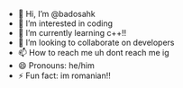 - 👋 Hi, I’m @badosahk
- 👀 I’m interested in coding
- 🌱 I’m currently learning c++!!
- 💞️ I’m looking to collaborate on developers
- 📫 How to reach me uh dont reach me ig
- 😄 Pronouns: he/him
- ⚡ Fun fact: im romanian!!

<!---
badosahk/badosahk is a ✨ special ✨ repository because its `README.md` (this file) appears on your GitHub profile.
You can click the Preview link to take a look at your changes.
--->

